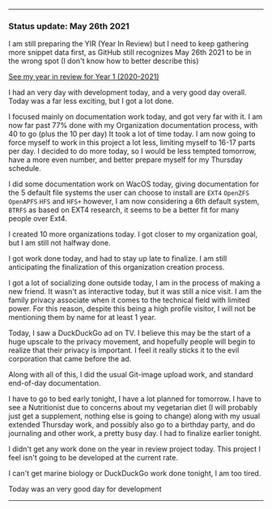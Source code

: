 
***

### Status update: May 26th 2021

<!-- 🎂 **Days until 1 year GitHub :octocat: anniversary:** `00` _(as of May 25th 2021 at 00:12:00 am to 11:59:59 pm)_ !-->

I am still preparing the YIR (Year In Review) but I need to keep gathering more snippet data first, as GitHub still recognizes May 26th 2021 to be in the wrong spot (I don't know how to better describe this)

[See my year in review for Year 1 (2020-2021)](https://github.com/seanpm2001/seanpm2001/blob/master/Special/Year-in-Review/2020-2021)

I had an very day with development today, and a very good day overall. Today was a far less exciting, but I got a lot done.
 
I focused mainly on documentation work today, and got very far with it. I am now far past 77% done with my Organization documentation process, with 40 to go (plus the 10 per day) It took a lot of time today. I am now going to force myself to work in this project a lot less, limiting myself to 16-17 parts per day. I decided to do more today, so I would be less tempted tomorrow, have a more even number, and better prepare myself for my Thursday schedule.

I did some documentation work on WacOS today, giving documentation for the 5 default file systems the user can choose to install are `EXT4` `OpenZFS` `OpenAPFS` `HFS` and `HFS+` however, I am now considering a 6th default system, `BTRFS` as based on EXT4 research, it seems to be a better fit for many people over Ext4. 
 
I created 10 more organizations today. I got closer to my organization goal, but I am still not halfway done.

I got work done today, and had to stay up late to finalize. I am still anticipating the finalization of this organization creation process.

I got a lot of socializing done outside today, I am in the process of making a new friend. It wasn't as interactive today, but it was still a nice visit. I am the family privacy associate when it comes to the technical field with limited power. For this reason, despite this being a high profile visitor, I will not be mentioning them by name for at least 1 year.

Today, I saw a DuckDuckGo ad on TV. I believe this may be the start of a huge upscale to the privacy movement, and hopefully people will begin to realize that their privacy is important. I feel it really sticks it to the evil corporation that came before the ad.

Along with all of this, I did the usual Git-image upload work, and standard end-of-day documentation.

I have to go to bed early tonight, I have a lot planned for tomorrow. I have to see a Nutritionist due to concerns about my vegetarian diet (I will probably just get a supplement, nothing else is going to change) along with my usual extended Thursday work, and possibly also go to a birthday party, and do journaling and other work, a pretty busy day. I had to finalize earlier tonight.

I didn't get any work done on the year in review project today. This project I feel isn't going to be developed at the current rate.

I can't get marine biology or DuckDuckGo work done tonight, I am too tired.

Today was an very good day for development

***

